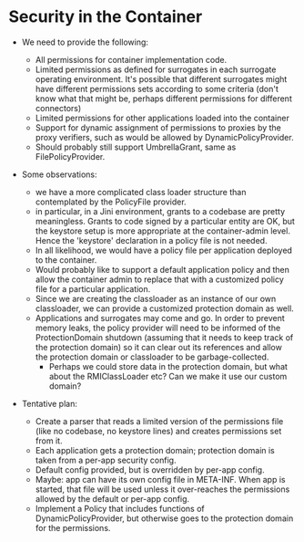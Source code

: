 <!--
 Licensed to the Apache Software Foundation (ASF) under one
 or more contributor license agreements.  See the NOTICE file
 distributed with this work for additional information
 regarding copyright ownership. The ASF licenses this file
 to you under the Apache License, Version 2.0 (the
 "License"); you may not use this file except in compliance
 with the License. You may obtain a copy of the License at

      http://www.apache.org/licenses/LICENSE-2.0

 Unless required by applicable law or agreed to in writing, software
 distributed under the License is distributed on an "AS IS" BASIS,
 WITHOUT WARRANTIES OR CONDITIONS OF ANY KIND, either express or implied.
 See the License for the specific language governing permissions and
 limitations under the License.

-->

Security in the Container
=========================

- We need to provide the following:
    - All permissions for container implementation code.
    - Limited permissions as defined for surrogates in each surrogate
    operating environment.  It's possible that different surrogates might have
    different permissions sets according to some criteria (don't know what that
    might be, perhaps different permissions for different connectors)
    - Limited permissions for other applications loaded into the container
    - Support for dynamic assignment of permissions to proxies by the proxy
    verifiers, such as would be allowed by DynamicPolicyProvider.
    - Should probably still support UmbrellaGrant, same as FilePolicyProvider.

- Some observations:
    - we have a more complicated class loader structure than contemplated by
    the PolicyFile provider.
    - in particular, in a Jini environment, grants to a codebase are pretty
    meaningless.  Grants to code signed by a particular entity are OK, but the
    keystore setup is more appropriate at the container-admin level.  Hence the
    'keystore' declaration in a policy file is not needed.
    - In all likelihood, we would have a policy file per application deployed
    to the container.
    - Would probably like to support a default application policy and then
    allow the container admin to replace that with a customized policy file for
    a particular application.
    - Since we are creating the classloader as an instance of our own
    classloader, we can provide a customized protection domain as well.
    - Applications and surrogates may come and go.  In order to prevent
    memory leaks, the policy provider will need to be informed of the
    ProtectionDomain shutdown (assuming that it needs to keep track of the
    protection domain) so it can clear out its references and allow the
    protection domain or classloader to be garbage-collected.
        - Perhaps we could store data in the protection domain, but what about
        the RMIClassLoader etc?  Can we make it use our custom domain?

- Tentative plan:
    - Create a parser that reads a limited version of the permissions file
    (like no codebase, no keystore lines) and creates permissions set from it.
    - Each application gets a protection domain; protection domain is taken
    from a per-app security config.
    - Default config provided, but is overridden by per-app config.
    - Maybe: app can have its own config file in META-INF.  When app is started,
    that file will be used unless it over-reaches the permissions allowed by the
    default or per-app config.
    - Implement a Policy that includes functions of DynamicPolicyProvider, but
    otherwise goes to the protection domain for the permissions.

